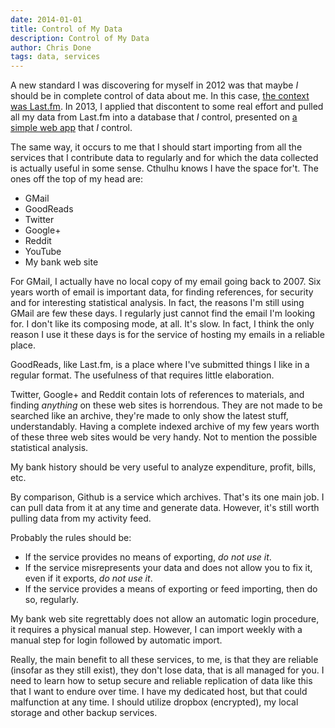 ```yaml
---
date: 2014-01-01
title: Control of My Data
description: Control of My Data
author: Chris Done
tags: data, services
---
```


A new standard I was discovering for myself in 2012 was that maybe _I_
should be in complete control of data about me. In this case,
[the context was Last.fm](http://chrisdone.com/posts/lastfm). In 2013,
I applied that discontent to some real effort and pulled all my data
from Last.fm into a database that *I* control, presented on
[a simple web app](http://chrisdone.com/music) that *I* control.

The same way, it occurs to me that I should start importing from all
the services that I contribute data to regularly and for which the
data collected is actually useful in some sense. Cthulhu knows I have
the space for't. The ones off the top of my head are:

* GMail
* GoodReads
* Twitter
* Google+
* Reddit
* YouTube
* My bank web site

For GMail, I actually have no local copy of my email going back
to 2007. Six years worth of email is important data, for finding
references, for security and for interesting statistical analysis. In
fact, the reasons I'm still using GMail are few these days. I
regularly just cannot find the email I'm looking for. I don't like its
composing mode, at all. It's slow. In fact, I think the only reason I
use it these days is for the service of hosting my emails in a
reliable place.

GoodReads, like Last.fm, is a place where I've submitted things I like
in a regular format. The usefulness of that requires little
elaboration.

Twitter, Google+ and Reddit contain lots of references to materials,
and finding *anything* on these web sites is horrendous. They are not
made to be searched like an archive, they're made to only show the
latest stuff, understandably. Having a complete indexed archive of my
few years worth of these three web sites would be very handy. Not to
mention the possible statistical analysis.

My bank history should be very useful to analyze expenditure, profit,
bills, etc.

By comparison, Github is a service which archives. That's its one main
job. I can pull data from it at any time and generate data. However,
it's still worth pulling data from my activity feed.

Probably the rules should be:

* If the service provides no means of exporting, _do not use it_.
* If the service misrepresents your data and does not allow you
  to fix it, even if it exports, _do not use it_.
* If the service provides a means of exporting or feed importing, then
  do so, regularly.

My bank web site regrettably does not allow an automatic login
procedure, it requires a physical manual step. However, I can import
weekly with a manual step for login followed by automatic import.

Really, the main benefit to all these services, to me, is that they
are reliable (insofar as they still exist), they don't lose data, that
is all managed for you. I need to learn how to setup secure and
reliable replication of data like this that I want to endure over
time. I have my dedicated host, but that could malfunction at any
time. I should utilize dropbox (encrypted), my local storage and other
backup services.

